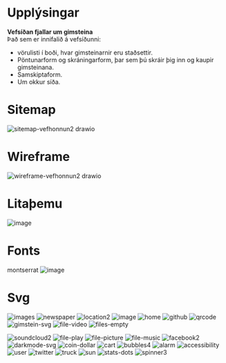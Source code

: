# Upplýsingar
**Vefsíðan fjallar um gimsteina** <br>
Það sem er innifalið á vefsíðunni:
* vörulisti í boði, hvar gimsteinarnir eru staðsettir.
* Pöntunarform og skráningarform, þar sem þú skráir þig inn og kaupir gimsteinana.
* Samskiptaform.
* Um okkur síða.

# Sitemap
![sitemap-vefhonnun2 drawio](https://github.com/user-attachments/assets/31a64dcf-c3ff-4573-981f-6fedb6935e66)

# Wireframe
![wireframe-vefhonnun2 drawio](https://github.com/user-attachments/assets/e7c2fe2f-396e-4a40-9348-9635a4de7c4d)

# Litaþemu
![image](https://github.com/user-attachments/assets/e6089264-9d39-40d7-832c-1e4dc0e844a4)

# Fonts
montserrat 
![image](https://github.com/user-attachments/assets/479e937c-b9c9-413c-be48-8fe7c615b9a8)

# Svg
![images](https://github.com/user-attachments/assets/1bc5e346-239a-4fe1-acb8-3df8d5b6d0fd)
![newspaper](https://github.com/user-attachments/assets/373e8e2b-9d86-4374-9a7f-9127661ebd01)
![location2](https://github.com/user-attachments/assets/8d3274bc-131e-428a-a954-a4c549c64116)
![image](https://github.com/user-attachments/assets/cd6be4c6-ccaa-434e-bbb6-a706172b4461)
![home](https://github.com/user-attachments/assets/48f0e278-c41b-472b-be26-61393ac8169e)
![github](https://github.com/user-attachments/assets/e7ddbd95-5758-4de0-8499-1fd58594196d)
![qrcode](https://github.com/user-attachments/assets/ece20501-c360-4536-83d4-f811028af2f4)
![gimstein-svg](https://github.com/user-attachments/assets/7f21d843-b192-4c72-ba45-19305fb3c32f)
![file-video](https://github.com/user-attachments/assets/c269d0af-06ce-4535-94cd-bcf6c5b7ef0b)
![files-empty](https://github.com/user-attachments/assets/efa550cc-bb9c-4400-9343-b34448f6190a)


![soundcloud2](https://github.com/user-attachments/assets/b2098c8d-99e8-4f41-9b54-b58b6ab345f6)
![file-play](https://github.com/user-attachments/assets/6bcd5cdd-4e5f-42b3-9e09-f1c5d625da5d)
![file-picture](https://github.com/user-attachments/assets/345e3339-6b15-4b5e-bac6-516b4eed4ecd)
![file-music](https://github.com/user-attachments/assets/ed003355-bc77-41ca-8584-63ce8102b21b)
![facebook2](https://github.com/user-attachments/assets/86b8aec7-628e-4a47-a36e-fa66983a53e7)
![darkmode-svg](https://github.com/user-attachments/assets/b47db87c-c6f7-4666-80c9-b5c625c1aa3c)
![coin-dollar](https://github.com/user-attachments/assets/c6f65b28-9e7b-4a05-acf7-be20dd756c9f)
![cart](https://github.com/user-attachments/assets/b036ee2c-9b81-4917-9bee-577c7eb1e190)
![bubbles4](https://github.com/user-attachments/assets/e1fabd4b-eea2-4770-af4b-2e81fc802d8b)
![alarm](https://github.com/user-attachments/assets/dce05e5e-bd07-4221-80f5-15efae1217a6)
![accessibility](https://github.com/user-attachments/assets/c6b85b79-ac7a-410e-87b5-b3b948f83346)
![user](https://github.com/user-attachments/assets/f5104201-6e60-42f1-a051-5595042f3e71)
![twitter](https://github.com/user-attachments/assets/b4ca86dc-d621-4cb1-a282-9ed123d8881f)
![truck](https://github.com/user-attachments/assets/975edaad-a948-4b8d-8b1f-0a3a73fdf311)
![sun](https://github.com/user-attachments/assets/6b8d63aa-3b26-4fd6-9652-4cc044ab59a4)
![stats-dots](https://github.com/user-attachments/assets/d1cc5c60-26a1-4e53-bccf-0cb4bfde5d77)
![spinner3](https://github.com/user-attachments/assets/8f537054-4372-482f-a37c-35c7649c03fd)
